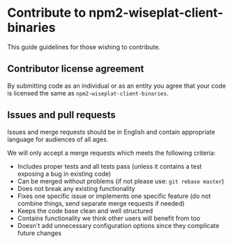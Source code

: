 # Contribute to npm2-wiseplat-client-binaries

This guide guidelines for those wishing to contribute.

## Contributor license agreement

By submitting code as an individual or as an entity you agree that your code is licensed the same as `npm2-wiseplat-client-binaries`.

## Issues and pull requests

Issues and merge requests should be in English and contain appropriate language for audiences of all ages.

We will only accept a merge requests which meets the following criteria:

* Includes proper tests and all tests pass (unless it contains a test exposing a bug in existing code)
* Can be merged without problems (if not please use: `git rebase master`)
* Does not break any existing functionality
* Fixes one specific issue or implements one specific feature (do not combine things, send separate merge requests if needed)
* Keeps the code base clean and well structured
* Contains functionality we think other users will benefit from too
* Doesn't add unnecessary configuration options since they complicate future changes

